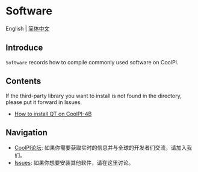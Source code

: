 # Software

English | [简体中文](./README_CN.md)

## Introduce

`Software` records how to compile commonly used software on CoolPI. 

## Contents

If the third-party library you want to install is not found in the directory, please put it forward in Issues.

* [How to install QT on CoolPI-4B](./QT/QT_Install.md)



## Navigation

* [CoolPI论坛](https://www.cool-pi.com): 如果你需要获取实时的信息并与全球的开发者们交流，请加入我们。
* [Issues](https://github.com/yanyitech/coolpi_4B_docs/issues): 如果你想要安装其他软件，请在这里讨论。